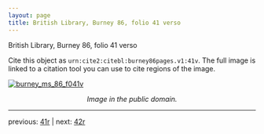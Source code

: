 ```yaml
---
layout: page
title: British Library, Burney 86, folio 41 verso
---
```


British Library, Burney 86, folio 41 verso

Cite this object as `urn:cite2:citebl:burney86pages.v1:41v`.  The full image is linked to a citation tool you can use to cite regions of the image.

[![burney_ms_86_f041v](http://www.homermultitext.org/iipsrv?IIIF=/project/homer/pyramidal/deepzoom/citebl/burney86imgs/v1/burney_ms_86_f041v.tif/full/800,/0/default.jpg)](http://www.homermultitext.org/ict2/?urn=urn:cite2:citebl:burney86imgs.v1:burney_ms_86_f041v) 

<p style="text-align: center; font-style: italic;">Image in the public domain.</p>

---

previous: [41r](../41r/) | next: [42r](../42r/)